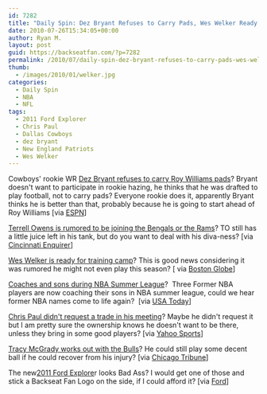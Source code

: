 ```yaml
---
id: 7282
title: "Daily Spin: Dez Bryant Refuses to Carry Pads, Wes Welker Ready for Training Camp, 2011 Ford Explorer"
date: 2010-07-26T15:34:05+00:00
author: Ryan M.
layout: post
guid: https://backseatfan.com/?p=7282
permalink: /2010/07/daily-spin-dez-bryant-refuses-to-carry-pads-wes-welker-ready-for-training-camp-2011-ford-explorer/
thumb:
  - /images/2010/01/welker.jpg
categories:
  - Daily Spin
  - NBA
  - NFL
tags:
  - 2011 Ford Explorer
  - Chris Paul
  - Dallas Cowboys
  - dez bryant
  - New England Patriots
  - Wes Welker
---
```


<div class="entry">
  <p>
    Cowboys' rookie WR <a href="http://sports.espn.go.com/dallas/nfl/news/story?id=5409306">Dez Bryant refuses to carry Roy Williams pads</a>? Bryant doesn't want to participate in rookie hazing, he thinks that he was drafted to play football, not to carry pads? Everyone rookie does it, apparently Bryant thinks he is better than that, probably because he is going to start ahead of Roy Williams [via <a href="http://sports.espn.go.com/dallas/nfl/news/story?id=5409306">ESPN</a>]
  </p>

  <p>
    <a href="http://cincinnati.com/blogs/bengals/2010/07/26/offer-made-for-to-decision-expected-in-next-48-hours/">Terrell Owens is rumored to be joining the Bengals or the Rams</a>? TO still has a little juice left in his tank, but do you want to deal with his diva-ness? [via <a href="http://cincinnati.com/blogs/bengals/2010/07/26/offer-made-for-to-decision-expected-in-next-48-hours/">Cincinnati Enquirer</a>]
  </p>

  <p>
    <a href="https://www.boston.com/sports/football/patriots/articles/2010/07/24/its_ready_set_go_for_welker/">Wes Welker is ready for training camp</a>? This is good news considering it was rumored he might not even play this season? [ via <a href="https://www.boston.com/sports/football/patriots/articles/2010/07/24/its_ready_set_go_for_welker/">Boston Globe</a>]
  </p>

  <p>
    <a href="https://www.usatoday.com/sports/basketball/nba/2010-07-20-summer-league-coaches-sons_N.htm">Coaches and sons during NBA Summer League</a>?  Three Former NBA players are now coaching their sons in NBA summer league, could we hear former NBA names come to life again?  [via <a href="https://www.usatoday.com/sports/basketball/nba/2010-07-20-summer-league-coaches-sons_N.htm">USA Today</a>]
  </p>

  <p>
    <a href="http://sports.yahoo.com/nba/news;_ylt=AkmmWCVTl373BRitUV4FlYA5nYcB?slug=ap-hornets-paul">Chris Paul didn't request a trade in his meeting</a>? Maybe he didn't request it but I am pretty sure the ownership knows he doesn't want to be there, unless they bring in some good players? [via <a href="http://sports.yahoo.com/nba/news;_ylt=AkmmWCVTl373BRitUV4FlYA5nYcB?slug=ap-hornets-paul">Yahoo Sports</a>]
  </p>

  <p>
    <a href="https://www.chicagobreakingsports.com/2010/07/mcgrady-works-out-for-bulls.html">Tracy McGrady works out with the Bulls</a>? He could still play some decent ball if he could recover from his injury? [via <a href="https://www.chicagobreakingsports.com/2010/07/mcgrady-works-out-for-bulls.html">Chicago Tribune</a>]
  </p>

  <p>
    The new<a href="https://www.fordvehicles.com/suvs/explorer/2011/">2011 Ford Explore</a>r looks Bad Ass? I would get one of those and stick a Backseat Fan Logo on the side, if I could afford it? [via <a href="https://www.fordvehicles.com/suvs/explorer/2011/">Ford</a>]
  </p>

  <p>
  </p>
</div>
